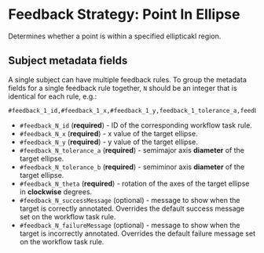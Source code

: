 # Feedback Strategy: Point In Ellipse

Determines whether a point is within a specified ellipticakl region.

## Subject metadata fields

A single subject can have multiple feedback rules. To group the metadata fields for a single feedback rule together, `N` should be an integer that is identical for each rule, e.g.:

```
#feedback_1_id,#feedback_1_x,#feedback_1_y,feedback_1_tolerance_a,feedback_1_tolerance_b,#feedback_1_theta,#feedback_2_id,#feedback_2_x,#feedback_2_y,...
```

- `#feedback_N_id` (**required**) - ID of the corresponding workflow task rule.
- `#feedback_N_x` (**required**) - x value of the target ellipse.
- `#feedback_N_y` (**required**) - y value of the target ellipse.
- `#feedback_N_tolerance_a` (**required**) - semimajor axis **diameter** of the target ellipse.
- `#feedback_N_tolerance_b` (**required**) - semiminor axis **diameter** of the target ellipse.
- `#feedback_N_theta` (**required**) - rotation of the axes of the target ellipse in **clockwise** degrees.
- `#feedback_N_successMessage` (optional) - message to show when the target is correctly annotated. Overrides the default success message set on the workflow task rule.
- `#feedback_N_failureMessage` (optional) - message to show when the target is incorrectly annotated. Overrides the default failure message set on the workflow task rule.
